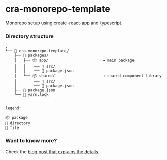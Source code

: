 # cra-monorepo-template

Monorepo setup using create-react-app and typescript.

### Directory structure

```
.
└── 📂 cra-monorepo-template/
    ├── 📂 packages/
    │   ├── 📦 app/                        → main package
    │   │   ├── 📂 src/
    │   │   └── 📄 package.json
    │   └── 📦 shared/                     → shared component library
    │       └── 📂 src/
    │       └── 📄 package.json
    ├── 📄 package.json
    └── 📄 yarn.lock


legend:

📦 package
📂 directory
📄 file
```
### Want to know more?

Check the [blog post that explains the details](https://blog.codecentric.de/en/2021/02/automating-package-publishing-in-javascript-projects).
